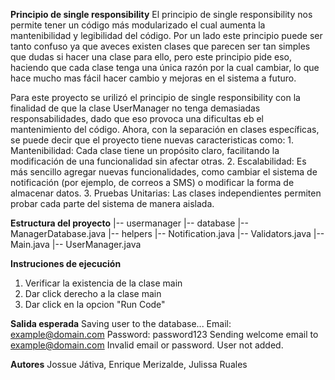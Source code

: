 **Principio de single responsibility**
  El principio de single responsibility nos permite tener un código más modularizado el cual aumenta la mantenibilidad y legibilidad del código. Por un lado este principio puede ser tanto confuso ya que aveces existen clases que parecen ser tan simples que dudas si hacer una clase para ello, pero este principio pide eso, haciendo que cada clase tenga una única razón por la cual cambiar, lo que hace mucho mas fácil hacer cambio y mejoras en el sistema a futuro.
  
  Para este proyecto se urilizó el principio de single responsibility con la finalidad de que la clase UserManager no tenga demasiadas responsabilidades, dado que eso provoca una dificultas eb el mantenimiento del código. 
  Ahora, con la separación en clases específicas, se puede decir que el proyecto tiene nuevas caracteristicas como:
    1.	Mantenibilidad: Cada clase tiene un propósito claro, facilitando la modificación de una funcionalidad sin afectar otras.
    2.	Escalabilidad: Es más sencillo agregar nuevas funcionalidades, como cambiar el sistema de notificación (por ejemplo, de correos a SMS) o modificar la forma de almacenar datos.
    3.	Pruebas Unitarias: Las clases independientes permiten probar cada parte del sistema de manera aislada.

**Estructura del proyecto**
|-- usermanager
    |-- database
        |-- ManagerDatabase.java
    |-- helpers
        |-- Notification.java
        |-- Validators.java
    |-- Main.java
    |-- UserManager.java
    
**Instruciones de ejecución**
  1. Verificar la existencia de la clase main
  2. Dar click derecho a la clase main
  3. Dar click en la opcion "Run Code"
     
**Salida esperada**
  Saving user to the database...
  Email: example@domain.com
  Password: password123
  Sending welcome email to example@domain.com
  Invalid email or password. User not added.

  **Autores**
  Jossue Játiva, Enrique Merizalde, Julissa Ruales
